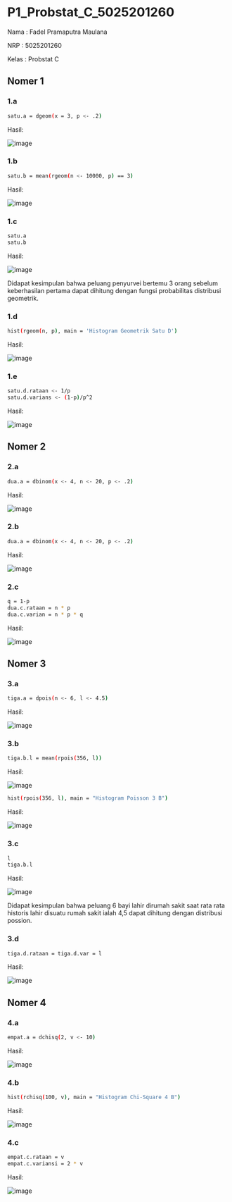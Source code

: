 # P1_Probstat_C_5025201260
Nama  : Fadel Pramaputra Maulana

NRP   : 5025201260

Kelas : Probstat C

## Nomer 1
### 1.a
```bash
satu.a = dgeom(x = 3, p <- .2)
```
Hasil:

![image](https://user-images.githubusercontent.com/72655591/162624789-43d17d71-f6ce-4a91-806c-da91d7d9d969.png)

### 1.b
```bash
satu.b = mean(rgeom(n <- 10000, p) == 3)
```
Hasil:

![image](https://user-images.githubusercontent.com/72655591/162624818-dbadf7e3-ebad-4240-830d-99dde9fa1b01.png)

### 1.c
```bash
satu.a
satu.b
```
Hasil:

![image](https://user-images.githubusercontent.com/72655591/162624849-a7593b38-a2ce-4505-844a-5fb2673e83d0.png)

Didapat kesimpulan bahwa peluang penyurvei bertemu 3 orang sebelum keberhasilan pertama dapat dihitung dengan 
fungsi probabilitas distribusi geometrik.

### 1.d
```bash
hist(rgeom(n, p), main = 'Histogram Geometrik Satu D')
```
Hasil:

![image](https://user-images.githubusercontent.com/72655591/162625115-1eda4b46-4a1a-4031-b61b-95a8526325ed.png)

### 1.e
```bash
satu.d.rataan <- 1/p
satu.d.varians <- (1-p)/p^2
```
Hasil:

![image](https://user-images.githubusercontent.com/72655591/162625162-ade06519-80b5-431a-a32c-a5e0d4a32cdd.png)

## Nomer 2
### 2.a
```bash
dua.a = dbinom(x <- 4, n <- 20, p <- .2)
```
Hasil:

![image](https://user-images.githubusercontent.com/72655591/162625268-6a6a5267-3396-4945-8919-530a51765b2a.png)

### 2.b
```bash
dua.a = dbinom(x <- 4, n <- 20, p <- .2)
```
Hasil:

![image](https://user-images.githubusercontent.com/72655591/162625370-07be9d47-6f2b-4735-bb07-437e9e19fff0.png)

### 2.c
```bash
q = 1-p
dua.c.rataan = n * p
dua.c.varian = n * p * q
```
Hasil:

![image](https://user-images.githubusercontent.com/72655591/162625413-54eba913-f900-4907-9385-3310d3791bc4.png)

## Nomer 3
### 3.a
```bash
tiga.a = dpois(n <- 6, l <- 4.5)
```
Hasil:

![image](https://user-images.githubusercontent.com/72655591/162625721-cf3c2e1b-5ccd-4117-a184-64cc0a303c6a.png)

### 3.b
```bash
tiga.b.l = mean(rpois(356, l))
```
Hasil:

![image](https://user-images.githubusercontent.com/72655591/162625749-19296b50-e972-4b72-b79f-de788bcb8684.png)

```bash
hist(rpois(356, l), main = "Histogram Poisson 3 B")
```
Hasil:

![image](https://user-images.githubusercontent.com/72655591/162625783-f2279413-f9dc-4e92-9735-e7d337a08cf2.png)


### 3.c
```bash
l
tiga.b.l
```
Hasil:

![image](https://user-images.githubusercontent.com/72655591/162625803-821e3db3-92a3-41f9-a5b6-53073f8fcc7b.png)

Didapat kesimpulan bahwa peluang 6 bayi lahir dirumah sakit saat rata rata historis lahir disuatu rumah sakit ialah 4,5 
dapat dihitung dengan distribusi possion.

### 3.d
```bash
tiga.d.rataan = tiga.d.var = l
```
Hasil:

![image](https://user-images.githubusercontent.com/72655591/162625917-f2b34ef1-79bb-4262-ac43-d36b5d5f8d7c.png)

## Nomer 4
### 4.a
```bash
empat.a = dchisq(2, v <- 10)
```
Hasil:

![image](https://user-images.githubusercontent.com/72655591/162625977-615030d3-b99d-428b-a897-3b14bf46f850.png)

### 4.b
```bash
hist(rchisq(100, v), main = "Histogram Chi-Square 4 B")
```
Hasil:

![image](https://user-images.githubusercontent.com/72655591/162626026-a340c616-8a0f-4a3e-81ba-5013c0753d04.png)

### 4.c
```bash
empat.c.rataan = v
empat.c.variansi = 2 * v
```
Hasil:

![image](https://user-images.githubusercontent.com/72655591/162626061-1df936f7-668f-489d-97e7-1ab0f032a75b.png)

